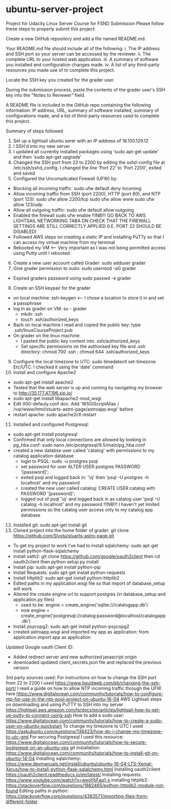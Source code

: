 # ubuntu-server-project
Project for Udacity Linux Server Course for FSND
Submission
Please follow these steps to properly submit this project:

Create a new GitHub repository and add a file named README.md.

Your README.md file should include all of the following:
i. The IP address and SSH port so your server can be accessed by the reviewer.
ii. The complete URL to your hosted web application.
iii. A summary of software you installed and configuration changes made.
iv. A list of any third-party resources you made use of to complete this project.

Locate the SSH key you created for the grader user.

During the submission process, paste the contents of the grader user's SSH key into the "Notes to Reviewer" field.

A README file is included in the GitHub repo containing the following information: IP address, URL, summary of software installed, summary of configurations made, and a list of third-party resources used to complete this project.

Summary of steps followed
1. Set up a lightsail ubuntu serer with an IP address of 18.130.129.12
2. I SSH'd into my new server
3. I updated all currently installed packages using 'sudo apt-get update' and then 'sudo apt-get upgrade'
4. Changed the SSH port from 22 to 2200 by editing the sshd-config file at /etc/ssh/sshd_config. I changed the line 'Port 22' to 'Port 2200', exited and saved
5. Configured the Uncomplicated Firewall (UFW) by:
 - Blocking all incoming traffic: sudo ufw default deny incoming
 - Allow incoming traffic from SSH (port 2200), HTTP (port 80), and NTP (port 123): 
    sudo ufw allow 2200/tcp
    sudo ufw allow www
    sudo ufw allow 123/udp
 - Allow all outgoing traffic: sudo ufw default allow outgoing
 - Enabled the firewall sudo ufw enable
 !!!NB!!! GO BACK TO AWS LIGHTSAIL NETWORKING TABA DN CHECK THAT THE FIREWALL SETTINGS ARE STILL CORRECTLY APPLIED (I.E. PORT 22 SHOULD BE DISABLED)
 - Followed AWS steps on creating a static IP and installing PuTTy so that I can access my virtual machine from my terminal
 - Rebooted my VM <-- Very important as I was not being permitted access using Putty until I rebooted
6. Create a new user account called Grader: sudo adduser grader
7. Give grader permission to sudo: sudo usermod -aG grader
 - Expired graders password using sudo passwd -e grader
8. Create an SSH keypair for the grader
 - on local machine: ssh-keygen <-- I chose a location to store it in and set a passphrase
 - log in as grader on VM: su - grader
   - mkdir .ssh
   - touch .ssh/authorized_keys
 - Back on local machine I read and copied the public key: type .ssh/linuxCourseProject.pub
 - On grader on the linux machine: 
   - I pasted the public key content into .ssh/authorized_keys
   - Set specific permissions on the authorised key file and .ssh directory: chmod 700 .ssh ; chmod 644 .ssh/authorized_keys
9. Configure the local timezone to UTC: sudo timedatectl set-timezone Etc/UTC. I checked it using the 'date' command
10. Install and configure Apache2
 - sudo apt-get install apache2
 - Tested that the web server is up and running by navigating my browser to http://35.177.47.196.xip.io/
 - sudo apt-get install libapache2-mod_wsgi
 - Edit 000-defauly.conf doc: Add 'WSGIScriptAlias / /var/www/html/stuarts-astro-page/astroapp.wsgi' before </VirtualHost>
 - restart apache: sudo apache2ctl restart
11. Installed and configured Postgresql:
 - sudo apt-get install postgresql
 - Confirmed that only local connections are allowed by looking in pg_hba.conf: sudo nano /etc/postgresql/9.5/main/pg_hba.conf
 - created a new databse user called 'catalog' with permissions to my catalog application database
   - login to PSQL: sudo -u postgres psql
   - set password for user ALTER USER postgres PASSWORD '[password]';
   - exited psql and logged back in: '\q' then 'psql -U postgres -h localhost' and my password
   - created the new user called catalog: CREATE USER catalog with PASSWORD '[password]';
   - logged out of psql '\q' and logged back in as catalog user 'psql -U catalog -h localhost' and my password
   !!!NB!!! I haven't yet limited permissions so the catalog user access only to my catalog app database
12. Installed git: sudo apt-get install git
13. Cloned project into the home folder of grader: git clone https://github.com/Slystu/stuarts-astro-page.git
 - To get my project to work I've had to install sqlalchemy: sudo apt-get install python-flask-sqlalchemy
 - install oath2: git clone https://github.com/google/oauth2client then cd oauth2client then python setup.py install
 - Install pip: sudo apt-get install python-pip
 - Install Requests: sudo apt-get install python-requests
 - Install httplib2: sudo apt-get install python-httplib2
 - Edited paths in my application.wsgi file so that import of database_setup will work
 - Altered the create engine url to support postgres (in database_setup and application.py files)
   - used to be: engine = create_engine('sqlite:///catalogapp.db')
   - now engine = create_engine('postgresql://catalog:password@localhost/catalogapp.db')
 - Install psycopg2: sudo apt-get install python-psycopg2
 - created astroapp.wsgi and imported my app as application: from application import app as application
 
 Updated Google oauth Client ID:
  - Added redirect server and new authorized javascript origin
  - downloaded updated client_secrets.json file and replaced the previous version

3rd party sources used:
For instructions on how to change the SSH port from 22 to 2200 I used https://www.liquidweb.com/kb/changing-the-ssh-port/
I read a guide on how to allow NTP incoming traffic through the UFW here https://www.digitalocean.com/community/tutorials/how-to-configure-ntp-for-use-in-the-ntp-pool-project-on-ubuntu-16-04
AWS Lightsail steps on downloading and using PuTTY to SSH into my server https://lightsail.aws.amazon.com/ls/docs/en/articles/lightsail-how-to-set-up-putty-to-connect-using-ssh
How to add a sudo user: https://www.digitalocean.com/community/tutorials/how-to-create-a-sudo-user-on-ubuntu-quickstart
To change my timezone to UTC I used https://askubuntu.com/questions/138423/how-do-i-change-my-timezone-to-utc-gmt
For securing Postgresql I used this resource: https://www.digitalocean.com/community/tutorials/how-to-secure-postgresql-on-an-ubuntu-vps
git installation: https://www.digitalocean.com/community/tutorials/how-to-install-git-on-ubuntu-14-04
Installing sqlalchemy: https://www.devmanuals.net/install/ubuntu/ubuntu-16-04-LTS-Xenial-Xerus/how-to-install-python-flask-sqlalchemy.html
Installing oauth2client https://oauth2client.readthedocs.io/en/latest/
Installing requests: https://www.youtube.com/watch?v=weoYbFaq1-s
installing httplib2: https://stackoverflow.com/questions/1882465/python-httplib2-module-not-found
Editing paths in python: https://stackoverflow.com/questions/4383571/importing-files-from-different-folder
